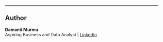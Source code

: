 ---

## Author
**Damanti Murmu**  
Aspiring Business and Data Analyst | 
[LinkedIn](https://www.linkedin.com/in/damantimurmu/)
